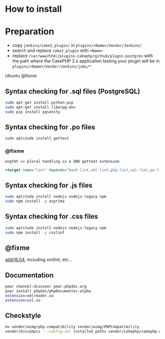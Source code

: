 # How to install

# Preparation

- copy `jenkins/cake2_plugin/` in `plugins/<Name>/Vendor/Jenkins/`
- search and replace `cake2_plugin` with `<Name>`
- replace `/var/www/html/plugins-cakephp/github/plugin-postgres` with the path
where the CakePHP 2.x application testing your plugin will be in `plugins/<Name>/Vendor/Jenkins/jobs/*`

Ubuntu @fixme

## Syntax checking for .sql files (PostgreSQL)

```bash
sudo apt-get install python-pip
sudo apt-get install libecpg-dev
sudo pip install pgsanity
```

## Syntax checking for .po files

```bash
sudo aptitude install gettext
```

### @fixme
```
msgfmt => plural handling is a GNU gettext extension
```

```xml
<target name="lint" depends="bash-lint,xml-lint,php-lint,sql-lint,po-lint,js-lint,css-lint"/>
```

## Syntax checking for .js files

```bash
sudo aptitude install nodejs nodejs-legacy npm
sudo npm install -g esprima
```

## Syntax checking for .css files

```bash
sudo aptitude install nodejs nodejs-legacy npm
sudo npm install -g csslint
```

## @fixme

all@16.04, including xmllint, etc...

## Documentation

```bash
pear channel-discover pear.phpdoc.org
pear install phpdoc/phpDocumentor-alpha
extension=xmlreader.so
extension=xsl.so
```

## Checkstyle

```bash
mv vendor/wimg/php-compatibility vendor/wimg/PHPCompatibility
vendor/bin/phpcs - -config-set installed_paths vendor/cakephp/cakephp-codesniffer,vendor/wimg
```